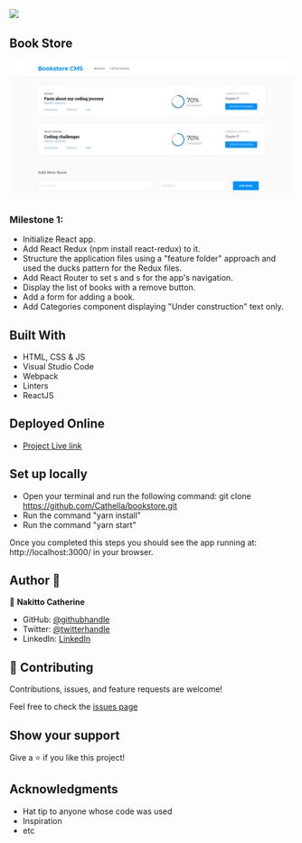 ![](https://img.shields.io/badge/Microverse-blueviolet)

## Book Store
![screenshot](./Screenshot.png)

### Milestone 1:
- Initialize React app.
- Add React Redux (npm install react-redux) to it.
- Structure the application files using a "feature folder" approach and used the ducks pattern for the Redux files.
- Add React Router to set s and s for the app's navigation.
- Display the list of books with a remove button.
- Add a form for adding a book.
- Add Categories component displaying "Under construction" text only.

## Built With

- HTML, CSS & JS
- Visual Studio Code
- Webpack
- Linters
- ReactJS

## Deployed Online
- [Project Live link]()


## Set up locally

- Open your terminal and run the following command: git clone https://github.com/Cathella/bookstore.git
- Run the command "yarn install"
- Run the command "yarn start"

Once you completed this steps you should see the app running at: http://localhost:3000/ in your browser.

## Author 👤

👤 **Nakitto Catherine**

- GitHub: [@githubhandle](https://github.com/Cathella)
- Twitter: [@twitterhandle](https://twitter.com/cathella9)
- LinkedIn: [LinkedIn](https://www.linkedin.com/in/nakitto-catherine-2020/)

## 🤝 Contributing

Contributions, issues, and feature requests are welcome!

Feel free to check the [issues page](https://github.com/Cathella/bookstore/issues)

## Show your support

Give a ⭐️ if you like this project!

## Acknowledgments

- Hat tip to anyone whose code was used
- Inspiration
- etc